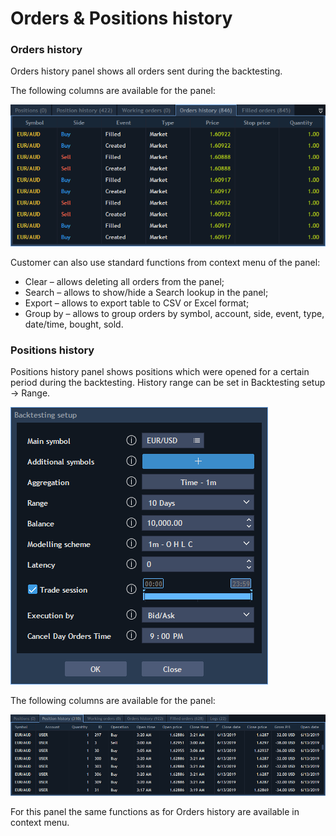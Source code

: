 # Orders & Positions history

### **Orders history**

Orders history panel shows all orders sent during the backtesting.

The following columns are available for the panel:

![](../../.gitbook/assets/1%20%2839%29.png)


Customer can also use standard functions from context menu of the panel:

* Clear – allows deleting all orders from the panel;
* Search – allows to show/hide a Search lookup in the panel;
* Export – allows to export table to CSV or Excel format;
* Group by – allows to group orders by symbol, account, side, event, type, date/time, bought, sold.

### **Positions history**

Positions history panel shows positions which were opened for a certain period during the backtesting. History range can be set in Backtesting setup -&gt; Range.

![](../../.gitbook/assets/2%20%2827%29.png)


The following columns are available for the panel:

![](../../.gitbook/assets/screenshot_10.png)


For this panel the same functions as for Orders history are available in context menu.

